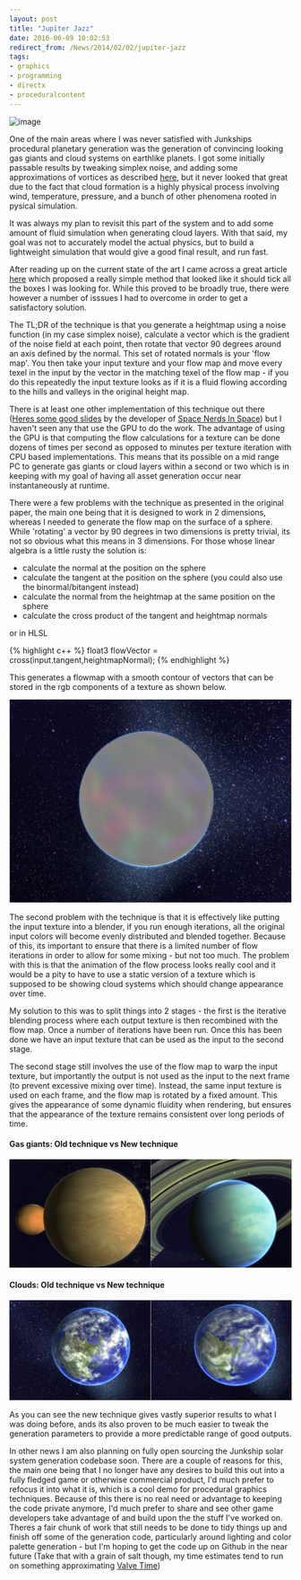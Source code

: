 ```yaml
---
layout: post
title: "Jupiter Jazz"
date: 2016-06-09 10:02:53
redirect_from: /News/2014/02/02/jupiter-jazz
tags:
- graphics
- programming
- directx
- proceduralcontent
---
```


![image](/assets/images/news/fluid-animation.gif) 

One of the main areas where I was never satisfied with Junkships procedural planetary generation was the generation of convincing looking gas giants and cloud systems on earthlike planets. I got some initially passable results by tweaking simplex noise, and adding some approximations of vortices as described [here](https://www.junkship.net/News/2012/06/25/beachballs-in-space), but it never looked that great due to the fact that cloud formation is a highly physical process involving wind, temperature, pressure, and a bunch of other phenomena rooted in pysical simulation.

It was always my plan to revisit this part of the system and to add some amount of fluid simulation when generating cloud layers. With that said, my goal was not to accurately model the actual physics, but to build a lightweight simulation that would give a good final result, and run fast.

After reading up on the current state of the art I came across a great article [here](http://www.cs.ubc.ca/~rbridson/docs/bridson-siggraph2007-curlnoise.pdf) which proposed a really simple method that looked like it should tick all the boxes I was looking for. While this proved to be broadly true, there were however a number of isssues I had to overcome in order to get a satisfactory solution.

The TL;DR of the technique is that you generate a heightmap using a noise function (in my case simplex noise), calculate a vector which is the gradient of the noise field at each point, then rotate that vector 90 degrees around an axis defined by the normal. This set of rotated normals is your 'flow map'. You then take your input texture and your flow map and move every texel in the input by the vector in the matching texel of the flow map - if you do this repeatedly the input texture looks as if it is a fluid flowing according to the hills and valleys in the original height map.

There is at least one other implementation of this technique out there ([Heres some good slides](https://smcameron.github.io/space-nerds-in-space/gaseous-giganticus-slides/slideshow.html#1) by the developer of [Space Nerds In Space](http://smcameron.github.io/space-nerds-in-space/)) but I haven't seen any that use the GPU to do the work. The advantage of using the GPU is that computing the flow calculations for a texture can be done dozens of times per second as opposed to minutes per texture iteration with CPU based implementations. This means that its possible on a mid range PC to generate gas giants or cloud layers within a second or two which is in keeping with my goal of having all asset generation occur near instantaneously at runtime.

There were a few problems with the technique as presented in the original paper, the main one being that it is designed to work in 2 dimensions, whereas I needed to generate the flow map on the surface of a sphere. While 'rotating' a vector by 90 degrees in two dimensions is pretty trivial, its not so obvious what this means in 3 dimensions. For those whose linear algebra is a little rusty the solution is:

* calculate the normal at the position on the sphere
* calculate the tangent at the position on the sphere (you could also use the binormal/bitangent instead)
* calculate the normal from the heightmap at the same position on the sphere
* calculate the cross product of the tangent and heightmap normals

or in HLSL

{% highlight c++ %}
float3 flowVector = cross(input.tangent,heightmapNormal);
{% endhighlight %}

This generates a flowmap with a smooth contour of vectors that can be stored in the rgb components of a texture as shown below.

![image](/assets/images/news/flow-map.jpg) 

The second problem with the technique is that it is effectively like putting the input texture into a blender, if you run enough iterations, all the original input colors will become evenly distributed and blended together. Because of this, its important to ensure that there is a limited number of flow iterations in order to allow for some mixing - but not too much. The problem with this is that the animation of the flow process looks really cool and it would be a pity to have to use a static version of a texture which is supposed to be showing cloud systems which should change appearance over time. 

My solution to this was to split things into 2 stages - the first is the iterative blending process where each output texture is then recombined with the flow map. Once a number of iterations have been run. Once this has been done we have an input texture that can be used as the input to the second stage.

The second stage still involves the use of the flow map to warp the input texture, but importantly the output is not used as the input to the next frame (to prevent excessive mixing over time). Instead, the same input texture is used on each frame, and the flow map is rotated by a fixed amount. This gives the appearance of some dynamic fluidity when rendering, but ensures that the appearance of the texture remains consistent over long periods of time.

#### Gas giants: Old technique vs New technique

![image](/assets/images/news/old-vs-new-gas-planet.jpg)

#### Clouds: Old technique vs New technique

![image](/assets/images/news/old-vs-new-clouds.jpg)


As you can see the new technique gives vastly superior results to what I was doing before, ands its also proven to be much easier to tweak the generation parameters to provide a more predictable range of good outputs.

In other news I am also planning on fully open sourcing the Junkship solar system generation codebase soon. There are a couple of reasons for this, the main one being that I no longer have any desires to build this out into a fully fledged game or otherwise commercial product, I'd much prefer to refocus it into what it is, which is a cool demo for procedural graphics techniques. Because of this there is no real need or advantage to keeping the code private anymore, I'd much prefer to share and see other game developers take advantage of and build upon the the stuff I've worked on. Theres a fair chunk of work that still needs to be done to tidy things up and finish off some of the generation code, particularly around lighting and color palette generation - but I'm hoping to get the code up on Github in the near future (Take that with a grain of salt though, my time estimates tend to run on something approximating [Valve Time](https://developer.valvesoftware.com/wiki/Valve_Time))

